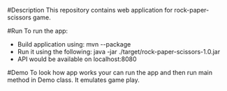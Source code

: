 #Description
This repository contains web application for rock-paper-scissors game.

#Run
To run the app:
* Build application using: mvn --package
* Run it using the following: java -jar ./target/rock-paper-scissors-1.0.jar
* API would be available on localhost:8080

#Demo
To look how app works your can run the app and then run main method in Demo class. It emulates game play.